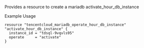 Provides a resource to create a mariadb activate_hour_db_instance

Example Usage

```hcl
resource "tencentcloud_mariadb_operate_hour_db_instance" "activate_hour_db_instance" {
  instance_id = "tdsql-9vqvls95"
  operate     = "activate"
}
```